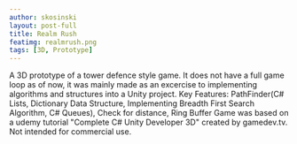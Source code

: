 ```yaml
---
author: skosinski
layout: post-full
title: Realm Rush
featimg: realmrush.png
tags: [3D, Prototype]
---
```


A 3D prototype of a tower defence style game. It does not have a full game loop as of now, it was mainly made as an excercise to implementing algorithms and structures into a Unity project.
Key Features: PathFinder(C# Lists, Dictionary Data Structure, Implementing Breadth First Search Algorithm, C# Queues), Check for distance, Ring Buffer
Game was based on a udemy tutorial "Complete C# Unity Developer 3D" created by gamedev.tv.
Not intended for commercial use.
